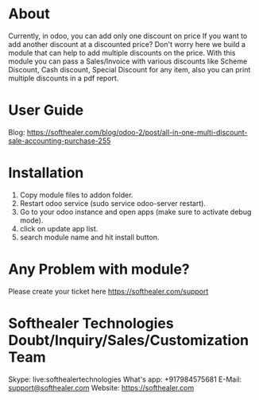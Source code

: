 About
============
Currently, in odoo, you can add only one discount on price If you want to add another discount at a discounted price? Don't worry here we build a module that can help to add multiple discounts on the price. With this module you can pass a Sales/Invoice with various discounts like Scheme Discount, Cash discount, Special Discount for any item, also you can print multiple discounts in a pdf report.


User Guide
============
Blog: https://softhealer.com/blog/odoo-2/post/all-in-one-multi-discount-sale-accounting-purchase-255

Installation
============
1) Copy module files to addon folder.
2) Restart odoo service (sudo service odoo-server restart).
3) Go to your odoo instance and open apps (make sure to activate debug mode).
4) click on update app list. 
5) search module name and hit install button.

Any Problem with module?
=====================================
Please create your ticket here https://softhealer.com/support

Softhealer Technologies Doubt/Inquiry/Sales/Customization Team
=====================================
Skype: live:softhealertechnologies
What's app: +917984575681
E-Mail: support@softhealer.com
Website: https://softhealer.com
